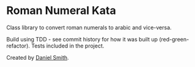 Roman Numeral Kata
==================

Class library to convert roman numerals to arabic and vice-versa.

Build using TDD - see commit history for how it was built up (red-green-refactor). Tests included in the project.

Created by [Daniel Smith](http://www.stormpoopersmith.com).